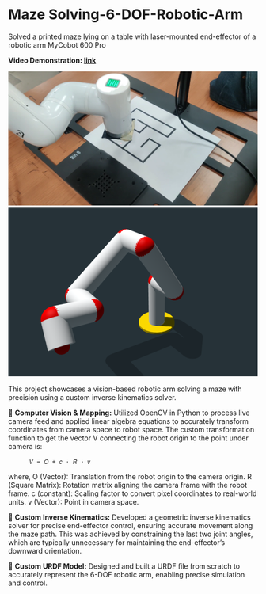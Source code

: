 # Maze Solving-6-DOF-Robotic-Arm
Solved a printed maze lying on a table with laser-mounted end-effector of a robotic arm MyCobot 600 Pro

**Video Demonstration:
[link](https://youtu.be/8pNSNreSBco)**

![Maze_Solving](https://raw.githubusercontent.com/Sjschhabra/Maze-Solving-6-DOF-Robotic-Arm/refs/heads/main/media/Screenshot%202025-04-01%20150416.png)
![Robot](https://raw.githubusercontent.com/Sjschhabra/Maze-Solving-6-DOF-Robotic-Arm/refs/heads/main/media/Screenshot%202025-03-12%20184611.png)

This project showcases a vision-based robotic arm solving a maze with precision using a custom inverse kinematics solver.

🔹 **Computer Vision & Mapping:** Utilized OpenCV in Python to process live camera feed and applied linear algebra equations to accurately transform coordinates from camera space to robot space.
The custom transformation function to get the vector V connecting the robot origin to the point under camera is:

          𝑉 = 𝑂 + 𝑐 ⋅ 𝑅 ⋅ 𝑣

  where,
  O (Vector): Translation from the robot origin to the camera origin.
  R (Square Matrix): Rotation matrix aligning the camera frame with the robot frame.
  c (constant): Scaling factor to convert pixel coordinates to real-world units.
  v (Vector): Point in camera space.


🔹 **Custom Inverse Kinematics:** Developed a geometric inverse kinematics solver for precise end-effector control, ensuring accurate movement along the maze path. This was achieved by constraining the last two joint angles, which are typically unnecessary for maintaining the end-effector’s downward orientation.

🔹 **Custom URDF Model:** Designed and built a URDF file from scratch to accurately represent the 6-DOF robotic arm, enabling precise simulation and control.
